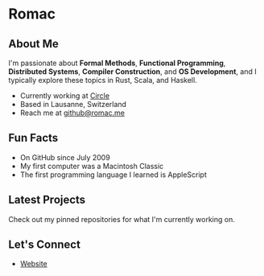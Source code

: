 # Romac

## About Me

I'm passionate about **Formal Methods**, **Functional Programming**, **Distributed Systems**, **Compiler Construction**, and **OS Development**, and I typically explore these topics in Rust, Scala, and Haskell.

- Currently working at [Circle](https://github.com/circlefin)
- Based in Lausanne, Switzerland
- Reach me at [github@romac.me](mailto:github@romac.me)


## Fun Facts

- On GitHub since July 2009
- My first computer was a Macintosh Classic 
- The first programming language I learned is AppleScript


## Latest Projects

Check out my pinned repositories for what I'm currently working on.


## Let's Connect

- [Website](https://romac.me)
